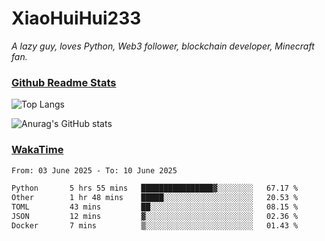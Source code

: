 # XiaoHuiHui233

*A lazy guy, loves Python, Web3 follower, blockchain developer, Minecraft fan.*

### [Github Readme Stats](https://github.com/anuraghazra/github-readme-stats)

![Top Langs](https://github-readme-stats.vercel.app/api/top-langs/?username=XiaoHuiHui233&layout=compact&theme=github_dark)

![Anurag's GitHub stats](https://github-readme-stats.vercel.app/api?username=XiaoHuiHui233&show_icons=true&theme=github_dark)

### [WakaTime](https://wakatime.com)

<!--START_SECTION:waka-->

```txt
From: 03 June 2025 - To: 10 June 2025

Python       5 hrs 55 mins   ████████████████▓░░░░░░░░   67.17 %
Other        1 hr 48 mins    █████░░░░░░░░░░░░░░░░░░░░   20.53 %
TOML         43 mins         ██░░░░░░░░░░░░░░░░░░░░░░░   08.15 %
JSON         12 mins         ▓░░░░░░░░░░░░░░░░░░░░░░░░   02.36 %
Docker       7 mins          ▒░░░░░░░░░░░░░░░░░░░░░░░░   01.43 %
```

<!--END_SECTION:waka-->

